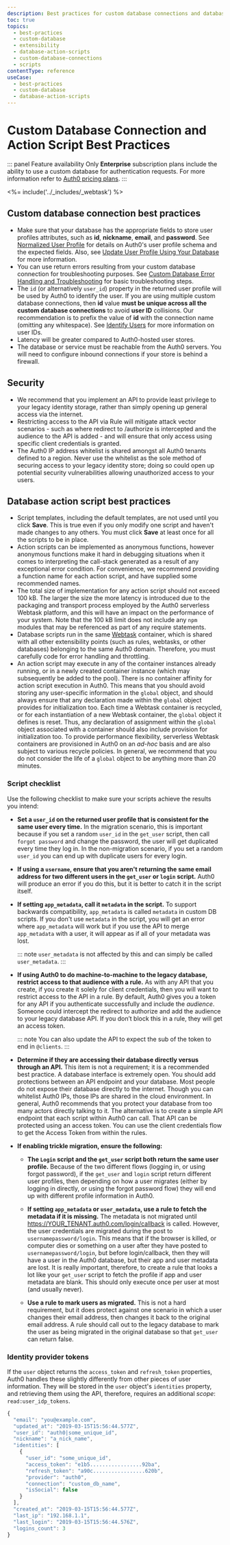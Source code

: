 ```yaml
---
description: Best practices for custom database connections and database actions scripts.
toc: true
topics:
  - best-practices
  - custom-database
  - extensibility
  - database-action-scripts
  - custom-database-connections
  - scripts
contentType: reference
useCase:
  - best-practices
  - custom-database
  - database-action-scripts
---
```

# Custom Database Connection and Action Script Best Practices

::: panel Feature availability
Only **Enterprise** subscription plans include the ability to use a custom database for authentication requests. For more information refer to [Auth0 pricing plans](https://auth0.com/pricing).
:::

<%= include('../_includes/_webtask') %>

## Custom database connection best practices

* Make sure that your database has the appropriate fields to store user profiles attributes, such as **id**, **nickname**, **email**, and **password**. See [Normalized User Profile](/users/normalized) for details on Auth0's user profile schema and the expected fields. Also, see [Update User Profile Using Your Database](/users/guides/update-user-profiles-using-your-database) for more information.
* You can use return errors resulting from your custom database connection for troubleshooting purposes. See [Custom Database Error Handling and Troubleshooting](/connections/database/custom-db/error-handling) for  basic troubleshooting steps.
* The `id` (or alternatively `user_id`) property in the returned user profile will be used by Auth0 to identify the user. If you are using multiple custom database connections, then **id** value **must be unique across all the custom database connections** to avoid **user ID** collisions. Our recommendation is to prefix the value of **id** with the connection name (omitting any whitespace). See [Identify Users](/users/normalized/auth0/identify-users) for more information on user IDs.
* Latency will be greater compared to Auth0-hosted user stores.
* The database or service must be reachable from the Auth0 servers. You will need to configure inbound connections if your store is behind a firewall.

## Security

* We recommend that you implement an API to provide least privilege to your legacy identity storage, rather than simply opening up general access via the internet. 
* Restricting access to the API via Rule will mitigate attack vector scenarios - such as where redirect to /authorize is intercepted and the audience to the API is added - and will ensure that only access using specific client credentials is granted.
* The Auth0 IP address whitelist is shared amongst all Auth0 tenants defined to a region. Never use the whitelist as the sole method of securing access to your legacy identity store; doing so could open up potential security vulnerabilities allowing unauthorized access to your users. 

## Database action script best practices

* Script templates, including the default templates, are not used until you click **Save**. This is true even if you only modify one script and haven't made changes to any others. You must click **Save** at least once for all the scripts to be in place. 
* Action scripts can be implemented as anonymous functions, however anonymous functions make it hard in debugging situations when it comes to interpreting the call-stack generated as a result of any exceptional error condition. For convenience, we recommend providing a function name for each action script, and have supplied some recommended names.
* The total size of implementation for any action script should not exceed 100 kB. The larger the size the more latency is introduced due to the packaging and transport process employed by the Auth0 serverless Webtask platform, and this will have an impact on the performance of your system. Note that the 100 kB limit does not include any `npm` modules that may be referenced as part of any require statements. 
* Database scripts run in the same [Webtask](https://webtask.io) container, which is shared with all other extensibility points (such as rules, webtasks, or other databases) belonging to the same Auth0 domain. Therefore, you must carefully code for error handling and throttling.
* An action script may execute in any of the container instances already running, or in a newly created container instance (which may subsequently be added to the pool). There is no container affinity for action script execution in Auth0. This means that you should avoid storing any user-specific information in the `global` object, and should always ensure that any declaration made within the `global` object provides for initialization too. Each time a Webtask container is recycled, or for each instantiation of a new Webtask container, the `global` object it defines is reset. Thus, any declaration of assignment within the `global` object associated with a container should also include provision for initialization too. To provide performance flexibility, serverless Webtask containers are provisioned in Auth0 on an *ad-hoc* basis and are also subject to various recycle policies. In general, we recommend that you do not consider the life of a `global` object to be anything more than 20 minutes.

### Script checklist

Use the following checklist to make sure your scripts achieve the results you intend:

* **Set a `user_id` on the returned user profile that is consistent for the same user every time.**
   In the migration scenario, this is important because if you set a random `user_id` in the `get_user` script, then call `forgot password` and change the password, the user will get duplicated every time they log in.  In the non-migration scenario, if you set a random `user_id` you can end up with duplicate users for every login.

* **If using a `username`, ensure that you aren't returning the same email address for two different users in the `get_user` or `login` script.**
   Auth0 will produce an error if you do this, but it is better to catch it in the script itself. 

* **If setting `app_metadata`, call it `metadata` in the script.**
   To support backwards compatibility, `app_metadata` is called `metadata` in custom DB scripts. If you don't use `metadata` in the script, you will get an error where `app_metadata` will work but if you use the API to merge `app_metadata` with a user, it will appear as if all of your metadata was lost. 

   ::: note
   `user_metadata` is not affected by this and can simply be called `user_metadata`.
   :::

* **If using Auth0 to do machine-to-machine to the legacy database, restrict access to that audience with a rule.**
   As with any API that you create, if you create it solely for client credentials, then you will want to restrict access to the API in a rule. By default, Auth0 gives you a token for any API if you authenticate successfully and include the <dfn data-key="audience">audience</dfn>. Someone could intercept the redirect to authorize and add the audience to your legacy database API. If you don’t block this in a rule, they will get an access token.

   ::: note
   You can also update the API to expect the sub of the token to end in `@clients`.
   :::

* **Determine if they are accessing their database directly versus through an API.**
   This item is not a requirement; it is a recommended best practice. A database interface is extremely open. You should add protections between an API endpoint and your database. Most people do not expose their database directly to the internet. Though you can whitelist Auth0 IPs, those IPs are shared in the cloud environment. In general, Auth0 recommends that you protect your database from too many actors directly talking to it. The alternative is to create a simple API endpoint that each script within Auth0 can call. That API can be protected using an access token. You can use the client credentials flow to get the Access Token from within the rules. 

* **If enabling trickle migration, ensure the following:**

   * **The `Login` script and the `get_user` script both return the same user profile.**
      Because of the two different flows (logging in, or using forgot password), if the `get_user` and `login` script return different user profiles, then depending on how a user migrates (either by logging in directly, or using the forgot password flow) they will end up with different profile information in Auth0.

   * **If setting `app_metadata` or `user_metadata`, use a rule to fetch the metadata if it is missing.**
      The metadata is not migrated until https://YOUR_TENANT.auth0.com/login/callback is called. However, the user credentials are migrated during the post to `usernamepassword/login`. This means that if the browser is killed, or computer dies or something on a user after they have posted to `usernamepassword/login`, but before login/callback, then they will have a user in the Auth0 database, but their app and user metadata are lost. It is really important, therefore, to create a rule that looks a lot like your `get_user` script to fetch the profile if app and user metadata are blank. This should only execute once per user at most (and usually never).

   * **Use a rule to mark users as migrated.**
      This is not a hard requirement, but it does protect against one scenario in which a user changes their email address, then changes it back to the original email address. A rule should call out to the legacy database to mark the user as being migrated in the original database so that `get_user` can return false. 

### Identity provider tokens

If the `user` object returns the `access_token` and `refresh_token` properties, Auth0 handles these slightly differently from other pieces of user information. They will be stored in the `user` object's `identities` property, and retrieving them using the API, therefore, requires an additional <dfn data-key="scope">scope</dfn>: `read:user_idp_tokens`.

```js
{
  "email": "you@example.com",
  "updated_at": "2019-03-15T15:56:44.577Z",
  "user_id": "auth0|some_unique_id",
  "nickname": "a_nick_name",
  "identities": [
    {
      "user_id": "some_unique_id",
      "access_token": "e1b5.................92ba",
      "refresh_token": "a90c.................620b",
      "provider": "auth0",
      "connection": "custom_db_name",
      "isSocial": false
    }
  ],
  "created_at": "2019-03-15T15:56:44.577Z",
  "last_ip": "192.168.1.1",
  "last_login": "2019-03-15T15:56:44.576Z",
  "logins_count": 3
}
```
